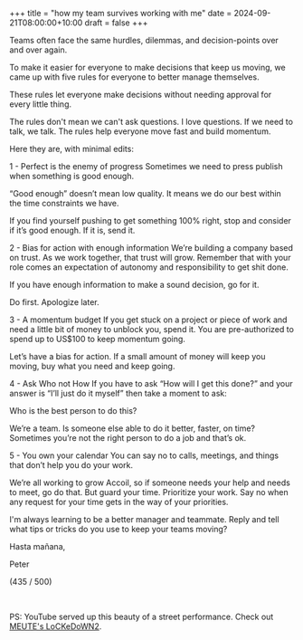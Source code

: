 +++
title = "how my team survives working with me"
date = 2024-09-21T08:00:00+10:00
draft = false
+++

Teams often face the same hurdles, dilemmas, and decision-points over and over again.

To make it easier for everyone to make decisions that keep us moving, we came up with five rules for everyone to better manage themselves.

These rules let everyone make decisions without needing approval for every little thing.

The rules don't mean we can't ask questions. I love questions. If we need to talk, we talk. The rules help everyone move fast and build momentum.

Here they are, with minimal edits:

1 - Perfect is the enemy of progress
Sometimes we need to press publish when something is good enough.

“Good enough” doesn’t mean low quality. It means we do our best within the time constraints we have.

If you find yourself pushing to get something 100% right, stop and consider if it’s good enough. If it is, send it.

2 - Bias for action with enough information
We’re building a company based on trust. As we work together, that trust will grow. Remember that with your role comes an expectation of autonomy and responsibility to get shit done.

If you have enough information to make a sound decision, go for it.

Do first. Apologize later.

3 - A momentum budget
If you get stuck on a project or piece of work and need a little bit of money to unblock you, spend it. You are pre-authorized to spend up to US$100 to keep momentum going.

Let’s have a bias for action. If a small amount of money will keep you moving, buy what you need and keep going.

4 - Ask Who not How
If you have to ask “How will I get this done?” and your answer is “I’ll just do it myself” then take a moment to ask:

Who is the best person to do this?

We’re a team. Is someone else able to do it better, faster, on time? Sometimes you’re not the right person to do a job and that’s ok.

5 - You own your calendar
You can say no to calls, meetings, and things that don’t help you do your work.

We’re all working to grow Accoil, so if someone needs your help and needs to meet, go do that. But guard your time. Prioritize your work. Say no when any request for your time gets in the way of your priorities.

I'm always learning to be a better manager and teammate. Reply and tell what tips or tricks do you use to keep your teams moving?

Hasta mañana,

Peter

(435 / 500)

​

PS: YouTube served up this beauty of a street performance. Check out [MEUTE's LoCKeDoWN2](https://www.youtube.com/watch?v=dlFrI8_Orys).